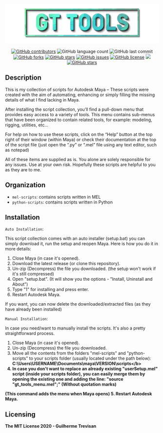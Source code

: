 <!-- GT Tools README.md file -->
<p></p>

<img src="./gt_logo.png">

<p></p>
<p align="center"> 
<a href="https://github.com/TrevisanGMW/gt-tools/graphs/contributors">
<img alt="GitHub contributors" src="https://img.shields.io/github/contributors/TrevisanGMW/gt-tools.svg?style=flat-square" ></a>
<img alt="GitHub language count" src="https://img.shields.io/github/languages/count/TrevisanGMW/gt-tools?style=flat-square">
<img alt="GitHub last commit" src="https://img.shields.io/github/last-commit/TrevisanGMW/gt-tools?style=flat-square">

<a href="https://github.com/TrevisanGMW/gt-tools/network/members">
<img alt="GitHub forks" src="https://img.shields.io/github/forks/TrevisanGMW/gt-tools.svg?style=flat-square" ></a>

<a href="https://github.com/TrevisanGMW/gt-tools/stargazers">
<img alt="GitHub stars" src="https://img.shields.io/github/stars/TrevisanGMW/gt-tools.svg?style=flat-square" ></a>

<a href="https://github.com/TrevisanGMW/gt-tools/issues">
<img alt="GitHub issues" src="https://img.shields.io/github/issues/TrevisanGMW/gt-tools.svg?style=flat-square" ></a>

<a href="https://github.com/TrevisanGMW/gt-tools/blob/master/LICENSE">
<img alt="GitHub license" src="https://img.shields.io/github/license/TrevisanGMW/gt-tools.svg?style=flat-square" ></a>

<a href="https://www.paypal.me/TrevisanGMW"> 
<img src="https://img.shields.io/badge/$-donate-blue.svg?maxAge=2592000&amp;style=flat-square">

<a href="https://www.linkedin.com/in/trevisangmw/">
<img alt="GitHub stars" src="https://img.shields.io/badge/-LinkedIn-black.svg?style=flat-square&logo=linkedin&colorB=555" ></a>

</p>


## Description
This is my collection of scripts for Autodesk Maya – These scripts were created with the aim of automating, enhancing or simply filling the missing details of what I find lacking in Maya.

After installing the script collection, you’ll find a pull-down menu that provides easy access to a variety of tools. This menu contains sub-menus that have been organized to contain related tools, for example: modeling, rigging, utilities, etc…

For help on how to use these scripts, click on the “Help” button at the top right of their window (within Maya) or check their documentation at the top of the script file (just open the “.py” or “.mel” file using any text editor, such as notepad)

All of these items are supplied as is. You alone are solely responsible for any issues. Use at your own risk. 
Hopefully these scripts are helpful to you as they are to me.


## Organization
* `mel-scripts`: contains scripts written in MEL
* `python-scripts`: contains scripts written in Python

## Installation
`Auto Installation`:

This script collection comes with an auto installer (setup.bat) you can simply download it, run the setup and reopen Maya.
Here is how you do it in more details:
1. Close Maya (in case it's opened).
2. Download the latest release (or clone this repository).
3. Un-zip (Decompress) the file you downloaded. (the setup won't work if it's still compressed)
4. Open "setup.bat". (It will show you the options - "Install, Uninstall and About")
5. Type "1" for installing and press enter.
6. Restart Autodesk Maya.

If you want, you can now delete the downloaded/extracted files (as they have already been installed)

`Manual Installation`:

In case you need/want to manually install the scripts. It's also a pretty straightforward process.
1. Close Maya (in case it's opened).
2. Un-zip (Decompress) the file you downloaded.
3. Move all the contents from the folders "mel-scripts" and "python-scripts" to your scripts folder (usually located under the path below):
<b>C:\Users\USERNAME\Documents\maya\VERSION\scripts\</b>
4. In case you don't want to replace an already existing <b>"userSetup.mel"</b> script (inside your scripts folder), you can easily merge them by opening the existing one and adding the line: <b>"source "gt_tools_menu.mel";"</b>
(Without quotation marks)



(This command adds the menu when Maya opens)
5. Restart Autodesk Maya. 

## Licensing

The MIT License 2020 - Guilherme Trevisan
